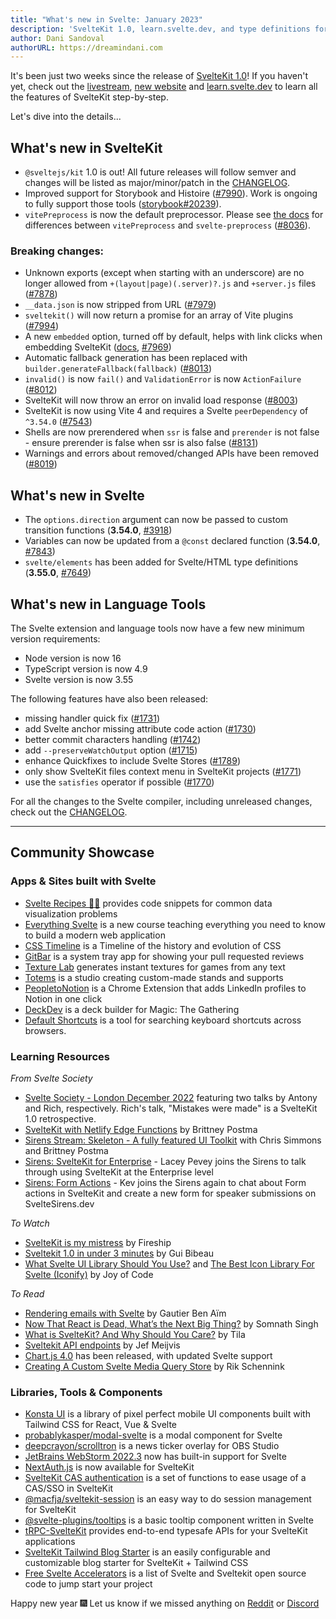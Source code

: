```yaml
---
title: "What's new in Svelte: January 2023"
description: 'SvelteKit 1.0, learn.svelte.dev, and type definitions for Svelte elements.'
author: Dani Sandoval
authorURL: https://dreamindani.com
---
```


It's been just two weeks since the release of [SvelteKit 1.0](https://svelte.dev/blog/announcing-sveltekit-1.0)! If you haven't yet, check out the [livestream](https://www.youtube.com/watch?v=N4BRVkQVoMc), [new website](https://kit.svelte.dev/) and [learn.svelte.dev](https://learn.svelte.dev/) to learn all the features of SvelteKit step-by-step.

Let's dive into the details...

## What's new in SvelteKit

- `@sveltejs/kit` 1.0 is out! All future releases will follow semver and changes will be listed as major/minor/patch in the [CHANGELOG](https://github.com/sveltejs/kit/blob/master/packages/kit/CHANGELOG.md#100).
- Improved support for Storybook and Histoire ([#7990](https://github.com/sveltejs/kit/pull/7990)). Work is ongoing to fully support those tools ([storybook#20239](https://github.com/storybookjs/storybook/pull/20239)).
- `vitePreprocess` is now the default preprocessor. Please see [the docs](/docs/kit/integrations#vitePreprocess) for differences between `vitePreprocess` and `svelte-preprocess` ([#8036](https://github.com/sveltejs/kit/pull/8036)).

### Breaking changes:

- Unknown exports (except when starting with an underscore) are no longer allowed from `+(layout|page)(.server)?.js` and `+server.js` files ([#7878](https://github.com/sveltejs/kit/pull/7878))
- `__data.json` is now stripped from URL ([#7979](https://github.com/sveltejs/kit/pull/7979))
- `sveltekit()` will now return a promise for an array of Vite plugins ([#7994](https://github.com/sveltejs/kit/pull/7994))
- A new `embedded` option, turned off by default, helps with link clicks when embedding SvelteKit ([docs](/docs/kit/configuration), [#7969](https://github.com/sveltejs/kit/pull/7969))
- Automatic fallback generation has been replaced with `builder.generateFallback(fallback)` ([#8013](https://github.com/sveltejs/kit/pull/8013))
- `invalid()` is now `fail()` and `ValidationError` is now `ActionFailure` ([#8012](https://github.com/sveltejs/kit/pull/8012))
- SvelteKit will now throw an error on invalid load response ([#8003](https://github.com/sveltejs/kit/pull/8003))
- SvelteKit is now using Vite 4 and requires a Svelte `peerDependency` of `^3.54.0` ([#7543](https://github.com/sveltejs/kit/pull/7543))
- Shells are now prerendered when `ssr` is false and `prerender` is not false - ensure prerender is false when ssr is also false ([#8131](https://github.com/sveltejs/kit/pull/8131))
- Warnings and errors about removed/changed APIs have been removed ([#8019](https://github.com/sveltejs/kit/pull/8019))

## What's new in Svelte

- The `options.direction` argument can now be passed to custom transition functions (**3.54.0**, [#3918](https://github.com/sveltejs/svelte/issues/3918))
- Variables can now be updated from a `@const` declared function (**3.54.0**, [#7843](https://github.com/sveltejs/svelte/issues/7843))
- `svelte/elements` has been added for Svelte/HTML type definitions (**3.55.0**, [#7649](https://github.com/sveltejs/svelte/pull/7649))

## What's new in Language Tools

The Svelte extension and language tools now have a few new minimum version requirements:

- Node version is now 16
- TypeScript version is now 4.9
- Svelte version is now 3.55

The following features have also been released:

- missing handler quick fix ([#1731](https://github.com/sveltejs/language-tools/pull/1731))
- add Svelte anchor missing attribute code action ([#1730](https://github.com/sveltejs/language-tools/pull/1730))
- better commit characters handling ([#1742](https://github.com/sveltejs/language-tools/pull/1742))
- add `--preserveWatchOutput` option ([#1715](https://github.com/sveltejs/language-tools/pull/1715))
- enhance Quickfixes to include Svelte Stores ([#1789](https://github.com/sveltejs/language-tools/pull/1789))
- only show SvelteKit files context menu in SvelteKit projects ([#1771](https://github.com/sveltejs/language-tools/pull/1771))
- use the `satisfies` operator if possible ([#1770](https://github.com/sveltejs/language-tools/pull/1770))

For all the changes to the Svelte compiler, including unreleased changes, check out the [CHANGELOG](https://github.com/sveltejs/svelte/blob/master/CHANGELOG.md).

---

## Community Showcase

### Apps & Sites built with Svelte

- [Svelte Recipes 🧑‍🍳](https://svelte.recipes/) provides code snippets for common data visualization problems
- [Everything Svelte](https://www.everythingsvelte.com/) is a new course teaching everything you need to know to build a modern web application
- [CSS Timeline](https://css-timeline.vercel.app/) is a Timeline of the history and evolution of CSS
- [GitBar](https://github.com/mikaelkristiansson/gitbar) is a system tray app for showing your pull requested reviews
- [Texture Lab](https://www.texturelab.xyz/) generates instant textures for games from any text
- [Totems](https://totems-soclage.com/) is a studio creating custom-made stands and supports
- [PeopletoNotion](https://www.peopletonotion.com/) is a Chrome Extension that adds LinkedIn profiles to Notion in one click
- [DeckDev](https://deckdev.com/) is a deck builder for Magic: The Gathering
- [Default Shortcuts](https://www.defaultshortcuts.com/) is a tool for searching keyboard shortcuts across browsers.

### Learning Resources

_From Svelte Society_

- [Svelte Society - London December 2022](https://www.youtube.com/watch?v=2ijSarsHfN0) featuring two talks by Antony and Rich, respectively. Rich's talk, "Mistakes were made" is a SvelteKit 1.0 retrospective.
- [SvelteKit with Netlify Edge Functions](https://twitter.com/BrittneyPostma/status/1603402599742537729?s=20&t=Lw08QNMpdEP1JZzMQGXLDA) by Brittney Postma
- [Sirens Stream: Skeleton - A fully featured UI Toolkit](https://www.youtube.com/watch?v=2OnJYCXJPK4) with Chris Simmons and Brittney Postma
- [Sirens: SvelteKit for Enterprise](https://www.youtube.com/watch?v=_0ijqV0DmNQ) - Lacey Pevey joins the Sirens to talk through using SvelteKit at the Enterprise level
- [Sirens: Form Actions](https://www.youtube.com/watch?v=2OISk5-EHek) - Kev joins the Sirens again to chat about Form actions in SvelteKit and create a new form for speaker submissions on SvelteSirens.dev

_To Watch_

- [SvelteKit is my mistress](https://www.youtube.com/watch?v=uEJ-Rnm2yOE) by Fireship
- [Sveltekit 1.0 in under 3 minutes](https://www.youtube.com/watch?v=3KGKDgwIrkE) by Gui Bibeau
- [What Svelte UI Library Should You Use?](https://www.youtube.com/watch?v=O0mNU0maItY) and [The Best Icon Library For Svelte (Iconify)](https://www.youtube.com/watch?v=iGVhzsTZSa8) by Joy of Code

_To Read_

- [Rendering emails with Svelte](https://escape.tech/blog/sveltemails/) by Gautier Ben Aïm
- [Now That React is Dead, What’s the Next Big Thing?](https://javascript.plainenglish.io/now-that-react-js-is-dead-whats-the-next-big-thing-7fa72a36a69b) by Somnath Singh
- [What is SvelteKit? And Why Should You Care?](https://blog.tiia.rocks/what-is-sveltekit-and-why-should-you-care) by Tila
- [Sveltekit API endpoints](https://www.jefmeijvis.com/post/006-sveltekit-api-endpoints) by Jef Meijvis
- [Chart.js 4.0](https://github.com/chartjs/Chart.js/discussions/10977) has been released, with updated Svelte support
- [Creating A Custom Svelte Media Query Store](https://pqina.nl/blog/svelte-media-query-store/) by Rik Schennink

### Libraries, Tools & Components

- [Konsta UI](https://konstaui.com/) is a library of pixel perfect mobile UI components built with Tailwind CSS for React, Vue & Svelte
- [probablykasper/modal-svelte](https://github.com/probablykasper/modal-svelte) is a modal component for Svelte
- [deepcrayon/scrolltron](https://spacecruft.org/deepcrayon/scrolltron) is a news ticker overlay for OBS Studio
- [JetBrains WebStorm 2022.3](https://www.jetbrains.com/webstorm/whatsnew/#:~:text=Update%20about%20Svelte%20support) now has built-in support for Svelte
- [NextAuth.js](https://vercel.com/blog/announcing-sveltekit-auth) is now available for SvelteKit
- [SvelteKit CAS authentication](https://www.npmjs.com/package/@macfja/sveltekit-cas) is a set of functions to ease usage of a CAS/SSO in SvelteKit
- [@macfja/sveltekit-session](https://www.npmjs.com/package/@macfja/sveltekit-session) is an easy way to do session management for SvelteKit
- [@svelte-plugins/tooltips](https://svelte-plugins.github.io/tooltips/) is a basic tooltip component written in Svelte
- [tRPC-SvelteKit](https://github.com/icflorescu/trpc-sveltekit) provides end-to-end typesafe APIs for your SvelteKit applications
- [SvelteKit Tailwind Blog Starter](https://github.com/akiarostami/sveltekit-tailwind-blog-starter) is an easily configurable and customizable blog starter for SvelteKit + Tailwind CSS
- [Free Svelte Accelerators](https://sveltekitstarter.com/) is a list of Svelte and Sveltekit open source code to jump start your project

Happy new year 🎆 Let us know if we missed anything on [Reddit](https://www.reddit.com/r/sveltejs/) or [Discord](https://discord.gg/svelte)
